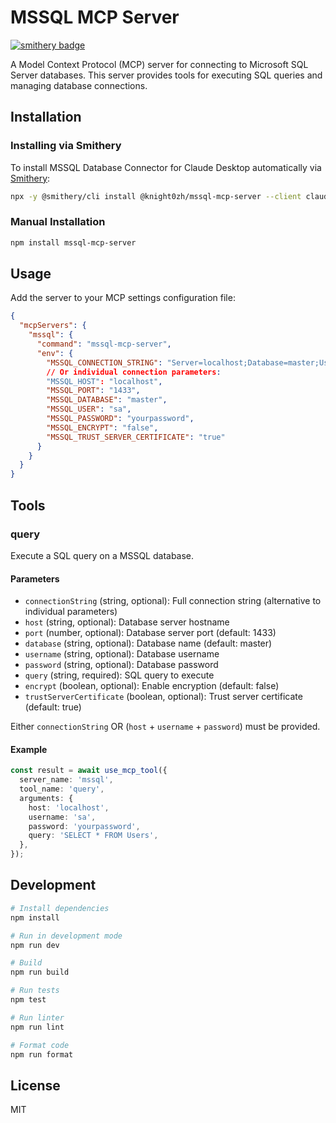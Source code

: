 # MSSQL MCP Server

[![smithery badge](https://smithery.ai/badge/@knight0zh/mssql-mcp-server)](https://smithery.ai/server/@knight0zh/mssql-mcp-server)

A Model Context Protocol (MCP) server for connecting to Microsoft SQL Server databases. This server provides tools for executing SQL queries and managing database connections.

## Installation

### Installing via Smithery

To install MSSQL Database Connector for Claude Desktop automatically via [Smithery](https://smithery.ai/server/@knight0zh/mssql-mcp-server):

```bash
npx -y @smithery/cli install @knight0zh/mssql-mcp-server --client claude
```

### Manual Installation
```bash
npm install mssql-mcp-server
```

## Usage

Add the server to your MCP settings configuration file:

```json
{
  "mcpServers": {
    "mssql": {
      "command": "mssql-mcp-server",
      "env": {
        "MSSQL_CONNECTION_STRING": "Server=localhost;Database=master;User Id=sa;Password=yourpassword;",
        // Or individual connection parameters:
        "MSSQL_HOST": "localhost",
        "MSSQL_PORT": "1433",
        "MSSQL_DATABASE": "master",
        "MSSQL_USER": "sa",
        "MSSQL_PASSWORD": "yourpassword",
        "MSSQL_ENCRYPT": "false",
        "MSSQL_TRUST_SERVER_CERTIFICATE": "true"
      }
    }
  }
}
```

## Tools

### query

Execute a SQL query on a MSSQL database.

#### Parameters

- `connectionString` (string, optional): Full connection string (alternative to individual parameters)
- `host` (string, optional): Database server hostname
- `port` (number, optional): Database server port (default: 1433)
- `database` (string, optional): Database name (default: master)
- `username` (string, optional): Database username
- `password` (string, optional): Database password
- `query` (string, required): SQL query to execute
- `encrypt` (boolean, optional): Enable encryption (default: false)
- `trustServerCertificate` (boolean, optional): Trust server certificate (default: true)

Either `connectionString` OR (`host` + `username` + `password`) must be provided.

#### Example

```typescript
const result = await use_mcp_tool({
  server_name: 'mssql',
  tool_name: 'query',
  arguments: {
    host: 'localhost',
    username: 'sa',
    password: 'yourpassword',
    query: 'SELECT * FROM Users',
  },
});
```

## Development

```bash
# Install dependencies
npm install

# Run in development mode
npm run dev

# Build
npm run build

# Run tests
npm test

# Run linter
npm run lint

# Format code
npm run format
```

## License

MIT
